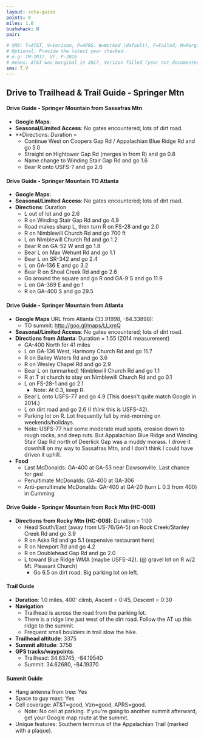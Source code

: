 ```yaml
---
layout: sota-guide
points: 8
miles: 1.0
bushwhack: N
pair: 

# SMS: T=AT&T, V=Verizon, P=APRS. W=Worked (default), F=Failed, M=Marginal (some failed).
# Optional: Provide the latest year checked.
# e.g: TM-2017, VF, P-2016
# means: AT&T was marginal in 2017, Verizon failed (year not documented), APRS worked in 2016.
sms: T,V
---
```

Drive to Trailhead & Trail Guide - Springer Mtn
--------------------------------------------------------
#### Drive Guide - Springer Mountain from Sassafras Mtn

* **Google Maps**: 
* **Seasonal/Limited Access**: No gates encountered; lots of dirt road.
* **Directions: Duration = 
    * Continue West on Coopers Gap Rd / Appalachian Blue Ridge Rd and go 5.0
    * Straight on Hightower Gap Rd (merges in from R) and go 0.8
    * Name change to Winding Stair Gap Rd and go 1.6
    * Bear R onto USFS-? and go 2.6

#### Drive Guide - Springer Mountain TO Atlanta

* **Google Maps**: 
* **Seasonal/Limited Access**: No gates encountered; lots of dirt road.
* **Directions**: Duration 
    * L out of lot and go 2.6
    * R on Winding Stair Gap Rd and go 4.9
    * Road makes sharp L, then turn R on FS-28 and go 2.0
    * R on Nimblewill Church Rd and go 700 ft
    * L on Nimblewill Church Rd and go 1.2
    * Bear R on GA-52 W and go 1.8
    * Bear L on Max Wehunt Rd and go 1.1
    * Bear L on SR-342 and go 2.4
    * L on GA-136 E and go 3.2
    * Bear R on Shoal Creek Rd and go 2.6
    * Go around the square and go R ond GA-9 S and go 11.9
    * L on GA-369 E and go 1
    * R on GA-400 S and go 29.5

#### Drive Guide - Springer Mountain from Atlanta

* **Google Maps** URL from Atlanta (33.91998, -84.33898): 
    * TO summit: http://goo.gl/maps/LLxmQ
* **Seasonal/Limited Access**: No gates encountered; lots of dirt road.
* **Directions from Atlanta**: Duration = 1:55 (2014 measurement)
    * GA-400 North for 41 miles
    * L on GA-136 West, Harmony Church Rd and go 11.7
    * R on Bailey Waters Rd and go 3.6
    * R on Wesley Chapel Rd and go 2.9
    * Bear L on (unmarked) Nimblewill Church Rd and go 1.1
    * R at T at church to stay on Nimblewill Church Rd and go 0.1 
    * L on FS-28-1 and go 2.1
        * Note: At 0.3, keep R.
    * Bear L onto USFS-77 and go 4.9  (This doesn't quite match Google in 2014.)
    * L on dirt road and go 2.6 (I *think* this is USFS-42).
    * Parking lot on R.  Lot frequently full by mid-morning on weekends/holidays.
    * Note: USFS-77 had some moderate mud spots, erosion down to rough rocks, and deep ruts. But Appalachian Blue Ridge and Winding Stair Gap Rd north of Deerlick Gap was a muddy morass.  I drove it downhill on my way to Sassafras Mtn, and I don't think I could have driven it uphill.
* **Food**
    * Last McDonalds: GA-400 at GA-53 near Dawsonville.  Last chance for gas!
    * Penultimate McDonalds: GA-400 at GA-306
    * Anti-penultimate McDonalds: GA-400 at GA-20 (turn L 0.3 from 400) in Cumming

#### Drive Guide - Springer Mountain from Rock Mtn (HC-008)
* **Directions from Rocky Mtn (HC-008)**: Duration = 1:00
    * Head South/East (away from US-76/GA-5) on Rock Creek/Stanley Creek Rd and go 3.9
    * R on Aska Rd and go 5.1 (expensive restaurant here)
    * R on Newport Rd and go 4.2
    * R on Doublehead Gap Rd and go 2.0
    * L toward Blue Ridge WMA (maybe USFS-42).  (@ gravel lot on R w/2 Mt. Pleasant Church)
        * Go 6.5 on dirt road.  Big parking lot on left.

#### Trail Guide

* **Duration**: 1.0 miles, 400' climb, Ascent = 0:45, Descent = 0:30
* **Navigation**
    * Trailhead is across the road from the parking lot.
    * There is a ridge line just west of the dirt road.  Follow the AT up this ridge to the summit.
    * Frequent small boulders in trail slow the hike.
* **Trailhead altitude**: 3375
* **Summit altitude**: 3758
* **GPS tracks/waypoints**:
    * Trailhead: 34.63745, -84.19540
    * Summit: 34.62680, -84.19370

#### Summit Guide

* Hang antenna from tree: Yes
* Space to guy mast: Yes
* Cell coverage: AT&T=good, Vzn=good, APRS=good.
    * Note: No cell at parking.  If you're going to another summit afterward, get your Google map route at the summit.
* Unique features: Southern terminus of the Appalachian Trail (marked with a plaque).
